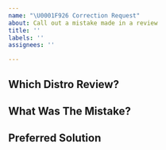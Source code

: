 ```yaml
---
name: "\U0001F926 Correction Request"
about: Call out a mistake made in a review
title: ''
labels: ''
assignees: ''

---
```


<!--- This template is for addressing mistakes or misspeakings made in past & present Distro reviews -->

## Which Distro Review?
<!--- Required: Which distro or video did this happen in? -->

## What Was The Mistake?
<!--- Required: What was said or done in the review that needs to be corrected? -->

## Preferred Solution
<!--- Optional: Can it be corrected in a comment or video description? Is a new video required? -->
